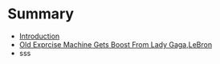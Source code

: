 # Summary

* [Introduction](README.md)
* [Old Exprcise Machine Gets Boost From Lady Gaga,LeBron](/what-is-voa.md)
* sss

